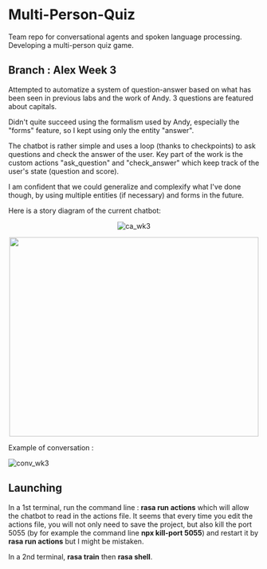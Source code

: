 # Multi-Person-Quiz
Team repo for conversational agents and spoken language processing. Developing a multi-person quiz game.

## Branch : Alex Week 3

Attempted to automatize a system of question-answer based on what has been seen in previous labs and the work of Andy. 3 questions are featured about capitals.

Didn't quite succeed using the formalism used by Andy, especially the "forms" feature, so I kept using only the entity "answer". 

The chatbot is rather simple and uses a loop (thanks to checkpoints) to ask questions and check the answer of the user. Key part of the work is the custom actions "ask_question" and "check_answer" which keep track of the user's state (question and score). 

I am confident that we could generalize and complexify what I've done though, by using multiple entities (if necessary) and forms in the future.

Here is a story diagram of the current chatbot:

<center>
  
![ca_wk3](https://user-images.githubusercontent.com/92320638/216168429-51fca261-da3f-4b08-92ea-92435a2cce48.png)
  
</center>

<p align="center">
  <img src="https://user-images.githubusercontent.com/92320638/216168429-51fca261-da3f-4b08-92ea-92435a2cce48.png " 
       width="500" 
       height="400"/>
</p>

Example of conversation :

![conv_wk3](https://user-images.githubusercontent.com/92320638/216185540-75a7fe88-5f05-41f0-838b-0e327188b065.png)

## Launching

In a 1st terminal, run the command line : __rasa run actions__ which will allow the chatbot to read in the actions file.
It seems that every time you edit the actions file, you will not only need to save the project, but also kill the port 5055 (by for example the command line __npx kill-port 5055__) and restart it by __rasa run actions__ but I might be mistaken.

In a 2nd terminal, __rasa train__ then __rasa shell__.
